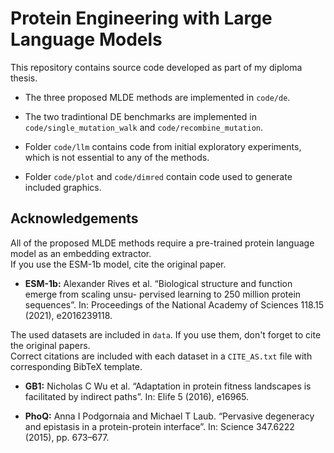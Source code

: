 # Protein Engineering with Large Language Models
This repository contains source code developed as part of my diploma thesis.

- The three proposed MLDE methods are implemented in `code/de`.

- The two tradintional DE benchmarks are implemented in `code/single_mutation_walk` and `code/recombine_mutation`.

- Folder `code/llm` contains code from initial exploratory experiments, which is not essential to any of the methods.

- Folder `code/plot` and `code/dimred` contain code used to generate included graphics.

## Acknowledgements
All of the proposed MLDE methods require a pre-trained protein language model as an embedding extractor.<br/>
If you use the ESM-1b model, cite the original paper.

- **ESM-1b:** Alexander Rives et al. “Biological structure and function emerge from scaling unsu-
pervised learning to 250 million protein sequences”. In: Proceedings of the National
Academy of Sciences 118.15 (2021), e2016239118.

The used datasets are included in `data`. If you use them, don't forget to cite the original papers.<br/>
Correct citations are included with each dataset in a `CITE_AS.txt` file with corresponding BibTeX template.

- **GB1:** Nicholas C Wu et al. “Adaptation in protein fitness landscapes is facilitated by
indirect paths”. In: Elife 5 (2016), e16965.

- **PhoQ:** Anna I Podgornaia and Michael T Laub. “Pervasive degeneracy and epistasis in a
protein-protein interface”. In: Science 347.6222 (2015), pp. 673–677.
